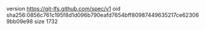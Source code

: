 version https://git-lfs.github.com/spec/v1
oid sha256:0856c761c195f8d1d096b790eafd7654bff80987449635217ce623069bb09e98
size 1732
